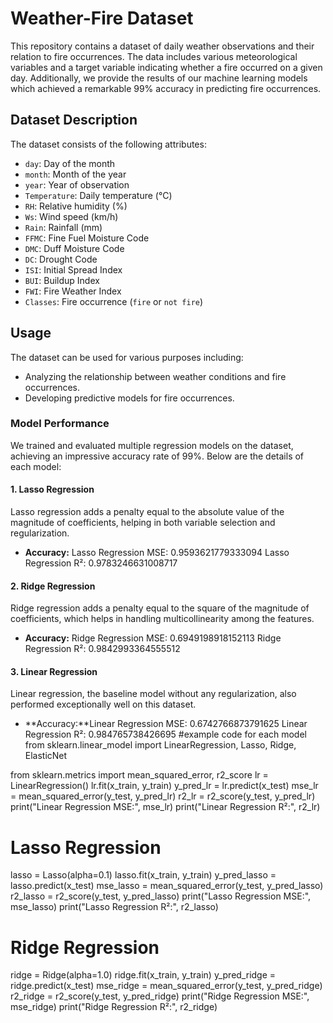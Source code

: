 # Weather-Fire Dataset

This repository contains a dataset of daily weather observations and their relation to fire occurrences. The data includes various meteorological variables and a target variable indicating whether a fire occurred on a given day. Additionally, we provide the results of our machine learning models which achieved a remarkable 99% accuracy in predicting fire occurrences.

## Dataset Description

The dataset consists of the following attributes:
- `day`: Day of the month
- `month`: Month of the year
- `year`: Year of observation
- `Temperature`: Daily temperature (°C)
- `RH`: Relative humidity (%)
- `Ws`: Wind speed (km/h)
- `Rain`: Rainfall (mm)
- `FFMC`: Fine Fuel Moisture Code
- `DMC`: Duff Moisture Code
- `DC`: Drought Code
- `ISI`: Initial Spread Index
- `BUI`: Buildup Index
- `FWI`: Fire Weather Index
- `Classes`: Fire occurrence (`fire` or `not fire`)

## Usage

The dataset can be used for various purposes including:
- Analyzing the relationship between weather conditions and fire occurrences.
- Developing predictive models for fire occurrences.

### Model Performance

We trained and evaluated multiple regression models on the dataset, achieving an impressive accuracy rate of 99%. Below are the details of each model:

#### 1. Lasso Regression

Lasso regression adds a penalty equal to the absolute value of the magnitude of coefficients, helping in both variable selection and regularization.

- **Accuracy:** Lasso Regression MSE: 0.9593621779333094
                Lasso Regression R²: 0.9783246631008717

#### 2. Ridge Regression

Ridge regression adds a penalty equal to the square of the magnitude of coefficients, which helps in handling multicollinearity among the features.

- **Accuracy:** Ridge Regression MSE: 0.6949198918152113
                Ridge Regression R²: 0.9842993364555512
#### 3. Linear Regression

Linear regression, the baseline model without any regularization, also performed exceptionally well on this dataset.

- **Accuracy:**Linear Regression MSE: 0.6742766873791625
                Linear Regression R²: 0.984765738426695
#example code for each model
from sklearn.linear_model import LinearRegression, Lasso, Ridge, ElasticNet

from sklearn.metrics import mean_squared_error, r2_score
lr = LinearRegression()
lr.fit(x_train, y_train)
y_pred_lr = lr.predict(x_test)
mse_lr = mean_squared_error(y_test, y_pred_lr)
r2_lr = r2_score(y_test, y_pred_lr)
print("Linear Regression MSE:", mse_lr)
print("Linear Regression R²:", r2_lr)
# Lasso Regression
lasso = Lasso(alpha=0.1)
lasso.fit(x_train, y_train)
y_pred_lasso = lasso.predict(x_test)
mse_lasso = mean_squared_error(y_test, y_pred_lasso)
r2_lasso = r2_score(y_test, y_pred_lasso)
print("Lasso Regression MSE:", mse_lasso)
print("Lasso Regression R²:", r2_lasso)
# Ridge Regression
ridge = Ridge(alpha=1.0)
ridge.fit(x_train, y_train)
y_pred_ridge = ridge.predict(x_test)
mse_ridge = mean_squared_error(y_test, y_pred_ridge)
r2_ridge = r2_score(y_test, y_pred_ridge)
print("Ridge Regression MSE:", mse_ridge)
print("Ridge Regression R²:", r2_ridge)
